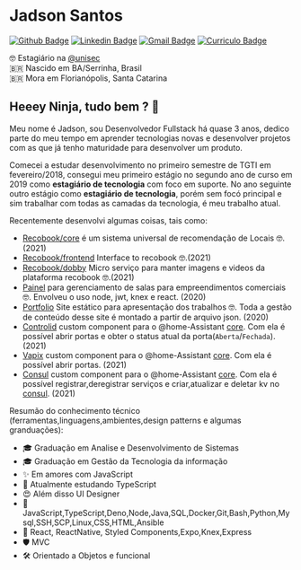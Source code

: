 # Jadson Santos

[![Github Badge](https://img.shields.io/badge/-jadson179-6633cc?style=flat-square&logo=Github&logoColor=white&link=http://github.com/jadson179)](http://github.com/jadson179) 
[![Linkedin Badge](https://img.shields.io/badge/-Jadson%20Santos-6633cc?style=flat-square&logo=Linkedin&logoColor=white&link=www.linkedin.com/in/jadson-santos-a9aa9b145/)](https://www.linkedin.com/in/jadson-santos-a9aa9b145/) 
[![Gmail Badge](https://img.shields.io/badge/-mailto:jadson44.santos@gmail.com-6633cc?style=flat-square&logo=Gmail&logoColor=white&link=mailto:jadson44.santos@gmail.com)](mailto:jadson44.santos@gmail.com)
[![Curriculo Badge](https://img.shields.io/badge/-Currículo-6633cc?style=flat-square&logo=Curriculo&logoColor=white&link=https://docs.google.com/document/d/1FxB5csOxfCJO-oMLux4IDdwPZdy83Exh7bovWIX8C48/edit?usp=sharing)](https://docs.google.com/document/d/1FxB5csOxfCJO-oMLux4IDdwPZdy83Exh7bovWIX8C48/edit?usp=sharing)  



🤓 Estagiário na [@unisec](https://github.com/unisec/) <br>
🇧🇷 Nascido em BA/Serrinha, Brasil <br>
🇧🇷 Mora em Florianópolis, Santa Catarina

## Heeey Ninja, tudo bem ? 👋 

Meu nome é Jadson, sou Desenvolvedor Fullstack há quase 3 anos, dedico parte do meu tempo em aprender tecnologias novas e desenvolver projetos com as que já tenho maturidade para desenvolver um produto.

Comecei a estudar desenvolvimento no primeiro semestre de TGTI em fevereiro/2018, consegui meu primeiro estágio no segundo ano de curso em 2019 como **estagiário de tecnologia** com foco em suporte. No ano seguinte outro estágio como **estagiário de tecnologia**, porém sem focó principal e sim trabalhar com todas as camadas da tecnologia, é meu trabalho atual.

Recentemente desenvolvi algumas coisas, tais como:

- [Recobook/core](https://github.com/recobook/core) é um sistema universal de recomendação de Locais 🤓.(2021)
- [Recobook/frontend](https://github.com/recobook/frontend) Interface to recobook 🤓.(2021)
- [Recobook/dobby](https://github.com/recobook/dobby) Micro serviço para manter imagens e videos da plataforma recobook 🤓.(2021)
- [Painel](https://github.com/jadson179/PAINEL) para gerenciamento de salas para empreendimentos comerciais 🤓. Envolveu o uso node, jwt, knex e react. (2020)
- [Portfolio](https://github.com/jadson179/PORTFOLIO) Site estático para apresentação dos trabalhos  🤓. Toda a gestão de conteúdo desse site é montado a partir de arquivo json. (2020)
- [Controlid](https://github.com/jadson179/controlid) custom component para o @home-Assistant [core](https://github.com/home-assistant/core). Com ela é possível abrir portas e obter o status atual da porta(`Aberta`/`Fechada`). (2021)
- [Vapix](https://github.com/jadson179/vapix) custom component para o @home-Assistant [core](https://github.com/home-assistant/core). Com ela é possível abrir portas. (2021)
- [Consul](https://github.com/jadson179/consul) custom component para o @home-Assistant [core](https://github.com/home-assistant/core). Com ela é possível registrar,deregistrar serviços  e criar,atualizar e deletar kv no [consul](https://www.consul.io/). (2021)


Resumão do conhecimento técnico (ferramentas,linguagens,ambientes,design patterns e algumas granduações):

* 🎓 Graduação em Analise e Desenvolvimento de Sistemas
* 🎓 Graduação em Gestão da Tecnologia da informação
* ✨ Em amores com JavaScript
* 💪 Atualmente estudando TypeScript
* 😍 Além disso UI Designer
* 💙 JavaScript,TypeScript,Deno,Node,Java,SQL,Docker,Git,Bash,Python,Mysql,SSH,SCP,Linux,CSS,HTML,Ansible
* 🌟 React, ReactNative, Styled Components,Expo,Knex,Express
* 🛡 MVC
* 🛠 Orientado a Objetos e funcional
